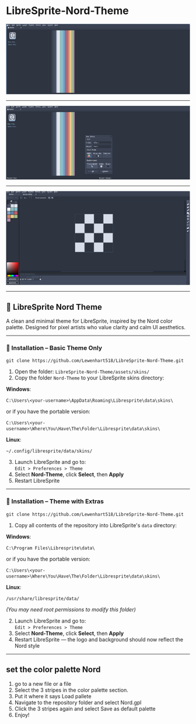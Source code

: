 # LibreSprite-Nord-Theme

![Main Menu With Extras](preview/main-menu.png)

---

![New Document Ui](preview/new-document.png)

---

![Document](preview/document.png)

---

## 🧊 LibreSprite Nord Theme

A clean and minimal theme for LibreSprite, inspired by the Nord color palette. Designed for pixel artists who value clarity and calm UI aesthetics.

---

### 🔧 Installation – Basic Theme Only

```
git clone https://github.com/Lewenhart518/LibreSprite-Nord-Theme.git
```

1. Open the folder: `LibreSprite-Nord-Theme/assets/skins/`
2. Copy the folder `Nord-Theme` to your LibreSprite skins directory:

**Windows**:  
```
C:\Users\<your-username>\AppData\Roaming\Libresprite\data\skins\
```

or if you have the portable version:
```
C:\Users\<your-username>\Where\You\Have\The\Folder\Libresprite\data\skins\
```

**Linux**:  
```
~/.config/libresprite/data/skins/
```

3. Launch LibreSprite and go to:  
   `Edit > Preferences > Theme`  
4. Select **Nord-Theme**, click **Select**, then **Apply**
5. Restart LibreSprite

---

### 🚀 Installation – Theme with Extras

```
git clone https://github.com/Lewenhart518/LibreSprite-Nord-Theme.git
```

1. Copy all contents of the repository into LibreSprite's `data` directory:

**Windows**:  
```
C:\Program Files\Libresprite\data\
```

or if you have the portable version:
```
C:\Users\<your-username>\Where\You\Have\The\Folder\Libresprite\data\skins\
```

**Linux**:  
```
/usr/share/libresprite/data/
```
*(You may need root permissions to modify this folder)*

2. Launch LibreSprite and go to:  
   `Edit > Preferences > Theme`  
3. Select **Nord-Theme**, click **Select**, then **Apply**
4. Restart LibreSprite — the logo and background should now reflect the Nord style

---

## **set the color palette Nord**

1. go to a new file or a file
2. Select the 3 stripes in the color palette section.
3. Put it where it says Load pallete
4. Navigate to the repository folder and select Nord.gpl
5. Click the 3 stripes again and select Save as default palette
6. Enjoy!
